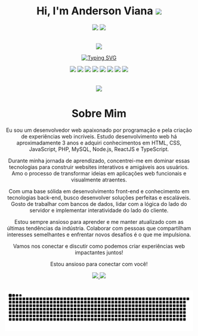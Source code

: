 <h1 align="center">Hi, I'm Anderson Viana <img src="https://media3.giphy.com/media/v1.Y2lkPTc5MGI3NjExMTllNTE2ZWM1M2FjNWM3ODZkMjMzZjc2ZjhiNDdkM2YyOTdiMTJlZSZjdD1z/hvRJCLFzcasrR4ia7z/giphy.gif" width="35" /></h1>
<p align="center">
  <a href="https://www.instagram.com/dev_andersonviana/"><img src="https://img.shields.io/badge/Instagram-E4405F?style=for-the-badge&logo=instagram&logoColor=white"/></a>
  <a href="https://www.linkedin.com/in/andersonvianaa/"><img src="https://img.shields.io/badge/LinkedIn-0077B5?style=for-the-badge&logo=linkedin&logoColor=white"/></a>
</p>

##

<div id="header" align="center">
  <img src="https://media.tenor.com/dHk-LfzHrtwAAAAj/linux-computer.gif" width="100px" align="center"/>

  [![Typing SVG](https://readme-typing-svg.herokuapp.com?font=Fira+Code&weight=500&pause=1000&color=CF0210&center=true&width=435&lines=Developer)](https://git.io/typing-svg)
</div>

<p align='center'>
  <img src="https://img.shields.io/badge/html5-%23E34F26.svg?style=for-the-badge&logo=html5&logoColor=white" style="margin-bottom: 4px;" height="30px">
  <img src="https://img.shields.io/badge/css3-%231572B6.svg?style=for-the-badge&logo=css3&logoColor=white" style="margin-bottom: 4px;" height="30px">
  <img src="https://img.shields.io/badge/javascript-%23323330.svg?style=for-the-badge&logo=javascript&logoColor=%23F7DF1E" style="margin-bottom: 4px;" height="30px">
  <img src="https://img.shields.io/badge/typescript-%23007ACC.svg?style=for-the-badge&logo=typescript&logoColor=white" style="margin-bottom: 4px;" height="30px">
  <img src="https://img.shields.io/badge/react-%2320232a.svg?style=for-the-badge&logo=react&logoColor=%2361DAFB" style="margin-bottom: 4px;" height="30px">
  <img src="https://img.shields.io/badge/node.js-6DA55F?style=for-the-badge&logo=node.js&logoColor=white" style="margin-bottom: 4px;" height="30px">
  <img src="https://img.shields.io/badge/git-%23F05033.svg?style=for-the-badge&logo=git&logoColor=white" style="margin-bottom: 4px;" height="30px">
  <img src="https://img.shields.io/badge/Linux-FCC624?style=for-the-badge&logo=linux&logoColor=black" style="margin-bottom: 4px;" height="30px">

</p>

##
<div align="center">
 <img src="https://i.imgur.com/fJdi2kV.png" width="210px"/>

  <h1 align="center">Sobre Mim</h1>
  
  <p>
Eu sou um desenvolvedor web apaixonado por programação e pela criação de experiências web incríveis. Estudo desenvolvimento web há aproximadamente 3 anos e adquiri conhecimentos em HTML, CSS, JavaScript, PHP, MySQL, Node.js, ReactJS e TypeScript.

Durante minha jornada de aprendizado, concentrei-me em dominar essas tecnologias para construir websites interativos e amigáveis aos usuários. Amo o processo de transformar ideias em aplicações web funcionais e visualmente atraentes.

Com uma base sólida em desenvolvimento front-end e conhecimento em tecnologias back-end, busco desenvolver soluções perfeitas e escaláveis. Gosto de trabalhar com bancos de dados, lidar com a lógica do lado do servidor e implementar interatividade do lado do cliente.

Estou sempre ansioso para aprender e me manter atualizado com as últimas tendências da indústria. Colaborar com pessoas que compartilham interesses semelhantes e enfrentar novos desafios é o que me impulsiona.

Vamos nos conectar e discutir como podemos criar experiências web impactantes juntos!

Estou ansioso para conectar com você!

</p>
  
</div>

<div align="center">
    <a href="https://github.com/andersonzero0">
    <img height="180em" src="https://github-readme-stats.vercel.app/api?username=andersonzero0&show_icons=true&theme=dark&include_all_commits=true&count_private=true"/>
    <img height="180em" src="https://github-readme-stats.vercel.app/api/top-langs/?username=andersonzero0&layout=compact&langs_count=7&theme=dark">
</div>

##
  
 <div align="center"> 
  
![Snake animation](https://github.com/andersonzero0/andersonzero0/blob/output/github-contribution-grid-snake.svg)
   
  </div>  
